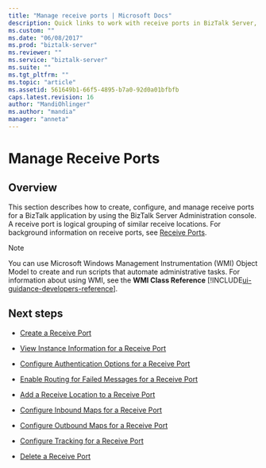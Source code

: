 ```yaml
---
title: "Manage receive ports | Microsoft Docs"
description: Quick links to work with receive ports in BizTalk Server, including creating, adding a receive location, configure maps, and enable tracking
ms.custom: ""
ms.date: "06/08/2017"
ms.prod: "biztalk-server"
ms.reviewer: ""
ms.service: "biztalk-server"
ms.suite: ""
ms.tgt_pltfrm: ""
ms.topic: "article"
ms.assetid: 561649b1-66f5-4895-b7a0-92d0a01bfbfb
caps.latest.revision: 16
author: "MandiOhlinger"
ms.author: "mandia"
manager: "anneta"
---
```

# Manage Receive Ports

## Overview
This section describes how to create, configure, and manage receive ports for a BizTalk application by using the BizTalk Server Administration console. A receive port is logical grouping of similar receive locations. For background information on receive ports, see [Receive Ports](../core/receive-ports.md).  
  
> [!NOTE]
>  You can use Microsoft Windows Management Instrumentation (WMI) Object Model to create and run scripts that automate administrative tasks. For information about using WMI, see the **WMI Class Reference** [!INCLUDE[ui-guidance-developers-reference](../includes/ui-guidance-developers-reference.md)].
  
## Next steps
  
-   [Create a Receive Port](../core/how-to-create-a-receive-port.md)  
  
-   [View Instance Information for a Receive Port](../core/how-to-view-instance-information-for-a-receive-port.md)  
  
-   [Configure Authentication Options for a Receive Port](../core/how-to-configure-authentication-options-for-a-receive-port.md)  
  
-   [Enable Routing for Failed Messages for a Receive Port](../core/how-to-enable-routing-for-failed-messages-for-a-receive-port.md)  
  
-   [Add a Receive Location to a Receive Port](../core/how-to-add-a-receive-location-to-a-receive-port.md)  
  
-   [Configure Inbound Maps for a Receive Port](../core/how-to-configure-inbound-maps-for-a-receive-port.md)  
  
-   [Configure Outbound Maps for a Receive Port](../core/how-to-configure-outbound-maps-for-a-receive-port.md)  
  
-   [Configure Tracking for a Receive Port](../core/how-to-configure-tracking-for-a-receive-port.md)  
  
-   [Delete a Receive Port](../core/how-to-delete-a-receive-port.md)